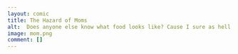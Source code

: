 ```yaml
---
layout: comic
title: The Hazard of Moms
alt:  Does anyone else know what food looks like? Cause I sure as hell don&#039t.
image: mom.png
comment: [] 
---
```

